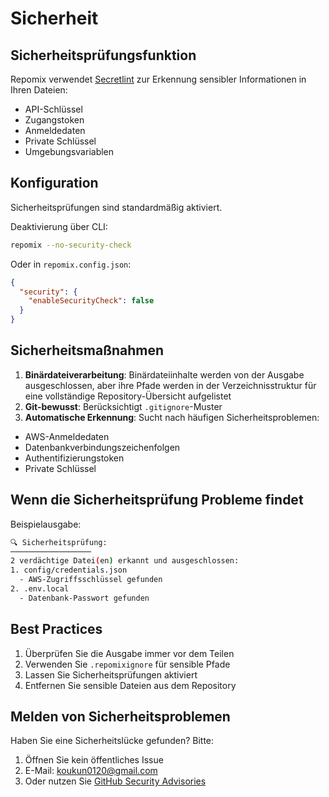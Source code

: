 # Sicherheit

## Sicherheitsprüfungsfunktion

Repomix verwendet [Secretlint](https://github.com/secretlint/secretlint) zur Erkennung sensibler Informationen in Ihren Dateien:
- API-Schlüssel
- Zugangstoken
- Anmeldedaten
- Private Schlüssel
- Umgebungsvariablen

## Konfiguration

Sicherheitsprüfungen sind standardmäßig aktiviert.

Deaktivierung über CLI:
```bash
repomix --no-security-check
```

Oder in `repomix.config.json`:
```json
{
  "security": {
    "enableSecurityCheck": false
  }
}
```

## Sicherheitsmaßnahmen

1. **Binärdateiverarbeitung**: Binärdateiinhalte werden von der Ausgabe ausgeschlossen, aber ihre Pfade werden in der Verzeichnisstruktur für eine vollständige Repository-Übersicht aufgelistet
2. **Git-bewusst**: Berücksichtigt `.gitignore`-Muster
3. **Automatische Erkennung**: Sucht nach häufigen Sicherheitsproblemen:
  - AWS-Anmeldedaten
  - Datenbankverbindungszeichenfolgen
  - Authentifizierungstoken
  - Private Schlüssel

## Wenn die Sicherheitsprüfung Probleme findet

Beispielausgabe:
```bash
🔍 Sicherheitsprüfung:
──────────────────
2 verdächtige Datei(en) erkannt und ausgeschlossen:
1. config/credentials.json
  - AWS-Zugriffsschlüssel gefunden
2. .env.local
  - Datenbank-Passwort gefunden
```

## Best Practices

1. Überprüfen Sie die Ausgabe immer vor dem Teilen
2. Verwenden Sie `.repomixignore` für sensible Pfade
3. Lassen Sie Sicherheitsprüfungen aktiviert
4. Entfernen Sie sensible Dateien aus dem Repository

## Melden von Sicherheitsproblemen

Haben Sie eine Sicherheitslücke gefunden? Bitte:
1. Öffnen Sie kein öffentliches Issue
2. E-Mail: koukun0120@gmail.com
3. Oder nutzen Sie [GitHub Security Advisories](https://github.com/yamadashy/repomix/security/advisories/new) 
